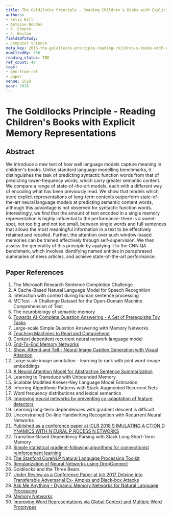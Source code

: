 ```yaml
---
title: The Goldilocks Principle - Reading Children's Books with Explicit Memory Representations
authors:
- Felix Hill
- Antoine Bordes
- S. Chopra
- J. Weston
fieldsOfStudy:
- Computer Science
meta_key: 2016-the-goldilocks-principle-reading-children-s-books-with-explicit-memory-representations
numCitedBy: 536
reading_status: TBD
ref_count: 40
tags:
- gen-from-ref
- paper
venue: ICLR
year: 2016
---
```


# The Goldilocks Principle - Reading Children's Books with Explicit Memory Representations

## Abstract

We introduce a new test of how well language models capture meaning in children's books. Unlike standard language modelling benchmarks, it distinguishes the task of predicting syntactic function words from that of predicting lower-frequency words, which carry greater semantic content. We compare a range of state-of-the-art models, each with a different way of encoding what has been previously read. We show that models which store explicit representations of long-term contexts outperform state-of-the-art neural language models at predicting semantic content words, although this advantage is not observed for syntactic function words. Interestingly, we find that the amount of text encoded in a single memory representation is highly influential to the performance: there is a sweet-spot, not too big and not too small, between single words and full sentences that allows the most meaningful information in a text to be effectively retained and recalled. Further, the attention over such window-based memories can be trained effectively through self-supervision. We then assess the generality of this principle by applying it to the CNN QA benchmark, which involves identifying named entities in paraphrased summaries of news articles, and achieve state-of-the-art performance.

## Paper References

1. The Microsoft Research Sentence Completion Challenge
2. A Cache-Based Natural Language Model for Speech Recognition
3. Interaction with context during human sentence processing
4. MCTest - A Challenge Dataset for the Open-Domain Machine Comprehension of Text
5. The neurobiology of semantic memory
6. [Towards AI-Complete Question Answering - A Set of Prerequisite Toy Tasks](2016-towards-ai-complete-question-answering-a-set-of-prerequisite-toy-tasks)
7. Large-scale Simple Question Answering with Memory Networks
8. [Teaching Machines to Read and Comprehend](2015-teaching-machines-to-read-and-comprehend)
9. Context dependent recurrent neural network language model
10. [End-To-End Memory Networks](2015-end-to-end-memory-networks)
11. [Show, Attend and Tell - Neural Image Caption Generation with Visual Attention](2015-show-attend-and-tell-neural-image-caption-generation-with-visual-attention)
12. Large scale image annotation - learning to rank with joint word-image embeddings
13. [A Neural Attention Model for Abstractive Sentence Summarization](2015-a-neural-attention-model-for-abstractive-sentence-summarization)
14. Learning to Transduce with Unbounded Memory
15. Scalable Modified Kneser-Ney Language Model Estimation
16. Inferring Algorithmic Patterns with Stack-Augmented Recurrent Nets
17. Word frequency distributions and lexical semantics
18. [Improving neural networks by preventing co-adaptation of feature detectors](2012-improving-neural-networks-by-preventing-co-adaptation-of-feature-detectors)
19. Learning long-term dependencies with gradient descent is difficult
20. Unconstrained On-line Handwriting Recognition with Recurrent Neural Networks
21. [Published as a conference paper at ICLR 2018 S IMULATING A CTION D YNAMICS WITH N EURAL P ROCESS N ETWORKS](2018-published-as-a-conference-paper-at-iclr-2018-s-imulating-a-ction-d-ynamics-with-n-eural-p-rocess-n-etworks)
22. Transition-Based Dependency Parsing with Stack Long Short-Term Memory
23. [Simple statistical gradient-following algorithms for connectionist reinforcement learning](2004-simple-statistical-gradient-following-algorithms-for-connectionist-reinforcement-learning)
24. [The Stanford CoreNLP Natural Language Processing Toolkit](2014-the-stanford-corenlp-natural-language-processing-toolkit)
25. [Regularization of Neural Networks using DropConnect](2013-regularization-of-neural-networks-using-dropconnect)
26. Goldilocks and the Three Bears
27. [Under Review as a Conference Paper at Iclr 2017 Delving into Transferable Adversarial Ex- Amples and Black-box Attacks](2016-under-review-as-a-conference-paper-at-iclr-2017-delving-into-transferable-adversarial-ex-amples-and-black-box-attacks)
28. [Ask Me Anything - Dynamic Memory Networks for Natural Language Processing](2016-ask-me-anything-dynamic-memory-networks-for-natural-language-processing)
29. [Memory Networks](2015-memory-networks)
30. [Improving Word Representations via Global Context and Multiple Word Prototypes](2012-improving-word-representations-via-global-context-and-multiple-word-prototypes)
